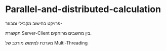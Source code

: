 # Parallel-and-distributed-calculation
 פרויקט בחישוב מקבילי ומבוזר-
 
 תקשורת Server-Client בין מחשבים מרוחקים. 
 
 מערכת למימוש מורכב של
Multi-Threading
